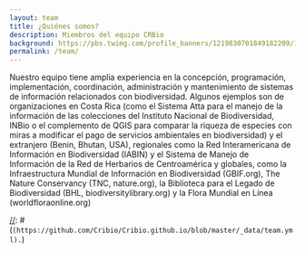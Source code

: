 ```yaml
---
layout: team
title: ¿Quiénes somos?
description: Miembros del equipo CRBio
background: https://pbs.twimg.com/profile_banners/1219830701849182209/1579667305/1500x500
permalink: /team/
---
```


Nuestro equipo tiene amplia experiencia en la concepción, programación, implementación, coordinación, administración y mantenimiento de sistemas de información relacionados con biodiversidad.  Algunos ejemplos son de organizaciones en Costa Rica (como el Sistema Atta para el manejo de la información de las colecciones del Instituto Nacional de Biodiversidad, INBio o el complemento de QGIS para comparar la riqueza de especies con miras a modificar el pago de servicios ambientales en biodiversidad) y el extranjero (Benin, Bhutan, USA), regionales como la Red Interamericana de Información en Biodiversidad (IABIN) y el Sistema de Manejo de Información de la Red de Herbarios de Centroamérica y globales, como la Infraestructura Mundial de Información en Biodiversidad (GBIF.org), The Nature Conservancy (TNC, nature.org), la Biblioteca para el Legado de Biodiversidad (BHL, biodiversitylibrary.org) y la Flora Mundial en Línea (worldfloraonline.org)

[//]: # (On this page you can list team members by defining them in [`_data/team.yml`])
[//]: # (`(https://github.com/Cribio/Cribio.github.io/blob/master/_data/team.yml).`)

